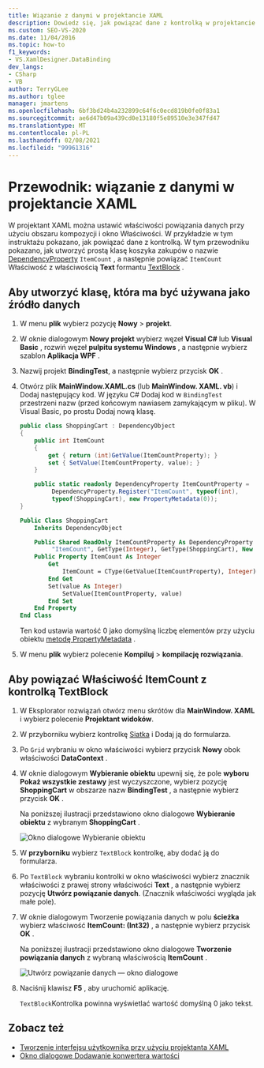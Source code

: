 ```yaml
---
title: Wiązanie z danymi w projektancie XAML
description: Dowiedz się, jak powiązać dane z kontrolką w projektancie XAMl przez ustawienie właściwości powiązania danych przy użyciu obszaru kompozycji i okno Właściwości.
ms.custom: SEO-VS-2020
ms.date: 11/04/2016
ms.topic: how-to
f1_keywords:
- VS.XamlDesigner.DataBinding
dev_langs:
- CSharp
- VB
author: TerryGLee
ms.author: tglee
manager: jmartens
ms.openlocfilehash: 6bf3bd24b4a232899c64f6c0ecd819b0fe0f83a1
ms.sourcegitcommit: ae6d47b09a439cd0e13180f5e89510e3e347fd47
ms.translationtype: MT
ms.contentlocale: pl-PL
ms.lasthandoff: 02/08/2021
ms.locfileid: "99961316"
---
```

# <a name="walkthrough-bind-to-data-in-xaml-designer"></a>Przewodnik: wiązanie z danymi w projektancie XAML

W projektant XAML można ustawić właściwości powiązania danych przy użyciu obszaru kompozycji i okno Właściwości. W przykładzie w tym instruktażu pokazano, jak powiązać dane z kontrolką. W tym przewodniku pokazano, jak utworzyć prostą klasę koszyka zakupów o nazwie [DependencyProperty](xref:Windows.UI.Xaml.DependencyProperty) `ItemCount` , a następnie powiązać `ItemCount` Właściwość z właściwością **Text** formantu [TextBlock](xref:Windows.UI.Xaml.Controls.TextBlock) .

## <a name="to-create-a-class-to-use-as-a-data-source"></a>Aby utworzyć klasę, która ma być używana jako źródło danych

1. W menu **plik** wybierz pozycję **Nowy**  >  **projekt**.

1. W oknie dialogowym **Nowy projekt** wybierz węzeł **Visual C#** lub **Visual Basic** , rozwiń węzeł **pulpitu systemu Windows** , a następnie wybierz szablon **Aplikacja WPF** .

1. Nazwij projekt **BindingTest**, a następnie wybierz przycisk **OK** .

1. Otwórz plik **MainWindow.XAML.cs** (lub **MainWindow. XAML. vb**) i Dodaj następujący kod. W języku C# Dodaj kod w `BindingTest` przestrzeni nazw (przed końcowym nawiasem zamykającym w pliku). W Visual Basic, po prostu Dodaj nową klasę.

   ```csharp
   public class ShoppingCart : DependencyObject
   {
       public int ItemCount
       {
           get { return (int)GetValue(ItemCountProperty); }
           set { SetValue(ItemCountProperty, value); }
       }

       public static readonly DependencyProperty ItemCountProperty =
            DependencyProperty.Register("ItemCount", typeof(int),
            typeof(ShoppingCart), new PropertyMetadata(0));
   }
   ```

   ```vb
   Public Class ShoppingCart
       Inherits DependencyObject

       Public Shared ReadOnly ItemCountProperty As DependencyProperty = DependencyProperty.Register(
            "ItemCount", GetType(Integer), GetType(ShoppingCart), New PropertyMetadata(0))
       Public Property ItemCount As Integer
           Get
               ItemCount = CType(GetValue(ItemCountProperty), Integer)
           End Get
           Set(value As Integer)
               SetValue(ItemCountProperty, value)
           End Set
       End Property
   End Class
   ```

   Ten kod ustawia wartość 0 jako domyślną liczbę elementów przy użyciu obiektu [metodę PropertyMetadata](xref:Windows.UI.Xaml.PropertyMetadata) .

1. W menu **plik** wybierz polecenie **Kompiluj**  >  **kompilację rozwiązania**.

## <a name="to-bind-the-itemcount-property-to-a-textblock-control"></a>Aby powiązać Właściwość ItemCount z kontrolką TextBlock

1. W Eksplorator rozwiązań otwórz menu skrótów dla **MainWindow. XAML** i wybierz polecenie **Projektant widoków**.

1. W przyborniku wybierz kontrolkę [Siatka](xref:Windows.UI.Xaml.Controls.Grid) i Dodaj ją do formularza.

1. Po `Grid` wybraniu w okno właściwości wybierz przycisk **Nowy** obok właściwości **DataContext** .

1. W oknie dialogowym **Wybieranie obiektu** upewnij się, że pole **wyboru Pokaż wszystkie zestawy** jest wyczyszczone, wybierz pozycję **ShoppingCart** w obszarze nazw **BindingTest** , a następnie wybierz przycisk **OK** .

     Na poniższej ilustracji przedstawiono okno dialogowe **Wybieranie obiektu** z wybranym **ShoppingCart** .

     ![Okno dialogowe Wybieranie obiektu](../designers/media/blendselectobject.png)

1. W **przyborniku** wybierz `TextBlock` kontrolkę, aby dodać ją do formularza.

1. Po `TextBlock` wybraniu kontrolki w okno właściwości wybierz znacznik właściwości z prawej strony właściwości **Text** , a następnie wybierz pozycję **Utwórz powiązanie danych**. (Znacznik właściwości wygląda jak małe pole).

1. W oknie dialogowym Tworzenie powiązania danych w polu **ścieżka** wybierz właściwość **ItemCount: (Int32)** , a następnie wybierz przycisk **OK** .

     Na poniższej ilustracji przedstawiono okno dialogowe **Tworzenie powiązania danych** z wybraną właściwością **ItemCount** .

     ![Utwórz powiązanie danych — okno dialogowe](../designers/media/xaml_create_data_binding.png)

1. Naciśnij klawisz **F5** , aby uruchomić aplikację.

     `TextBlock`Kontrolka powinna wyświetlać wartość domyślną 0 jako tekst.

## <a name="see-also"></a>Zobacz też

- [Tworzenie interfejsu użytkownika przy użyciu projektanta XAML](../xaml-tools/creating-a-ui-by-using-xaml-designer-in-visual-studio.md)
- [Okno dialogowe Dodawanie konwertera wartości](/previous-versions/hh965588(v=vs.140))